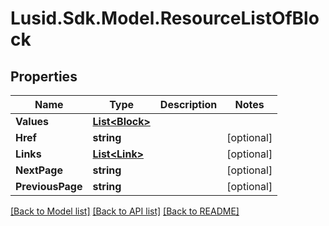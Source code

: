 
# Lusid.Sdk.Model.ResourceListOfBlock

## Properties

Name | Type | Description | Notes
------------ | ------------- | ------------- | -------------
**Values** | [**List&lt;Block&gt;**](Block.md) |  | 
**Href** | **string** |  | [optional] 
**Links** | [**List&lt;Link&gt;**](Link.md) |  | [optional] 
**NextPage** | **string** |  | [optional] 
**PreviousPage** | **string** |  | [optional] 

[[Back to Model list]](../README.md#documentation-for-models)
[[Back to API list]](../README.md#documentation-for-api-endpoints)
[[Back to README]](../README.md)

